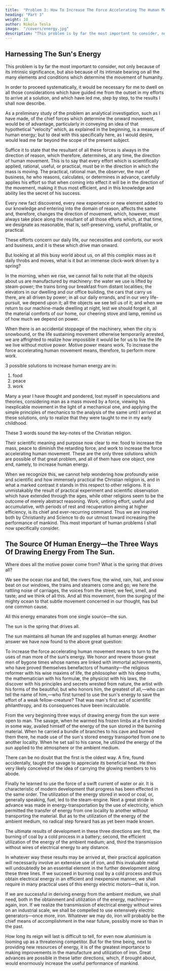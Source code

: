 ```yaml
---
title:  "Problem 3: How To Increase The Force Accelerating The Human Mass"
heading: "Part 3"
weight: 10
author: Nikola Tesla
image:  "/covers/energy.jpg"
description: "This problem is by far the most important to consider, not only because of its intrinsic significance, but also because of its intimate bearing on all the many elements and conditions which determine the movement of humanity"
---
```



## Harnessing The Sun's Energy

This problem is by far the most important to consider, not only because of its intrinsic significance, but also because of its intimate bearing on all the many elements and conditions which determine the movement of humanity. 

In order to proceed systematically, it would be necessary for me to dwell on all those considerations which have guided me from the outset in my efforts to arrive at a solution, and which have led me, step by step, to the results I shall now describe. 

As a preliminary study of the problem an analytical investigation, such as I have made, of the chief forces which determine the onward movement, would be of advantage, particularly in conveying an idea of that hypothetical "velocity" which, as explained in the beginning, is a measure of human energy; but to deal with this specifically here, as I would desire, would lead me far beyond the scope of the present subject. 

Suffice it to state that the resultant of all these forces is always in the direction of reason, which therefore, determines, at any time, the direction of human movement. This is to say that every effort which is scientifically applied, rational, useful, or practical, must be in the direction in which the mass is moving. The practical, rational man, the observer, the man of business, he who reasons, calculates, or determines in advance, carefully applies his effort so that when coming into effect it will be in the direction of the movement, making it thus most efficient, and in this knowledge and ability lies the secret of his success. 

Every new fact discovered, every new experience or new element added to our knowledge and entering into the domain of reason, affects the same and, therefore, changes the direction of movement, which, however, must always take place along the resultant of all those efforts which, at that time, we designate as reasonable, that is, self-preserving, useful, profitable, or practical. 

These efforts concern our daily life, our necessities and comforts, our work and business, and it is these which drive man onward. 

But looking at all this busy world about us, on all this complex mass as it daily throbs and moves, what is it but an immense clock-work driven by a spring? 

In the morning, when we rise, we cannot fail to note that all the objects about us are manufactured by machinery: the water we use is lifted by steam-power; the trains bring our breakfast from distant localities; the elevators in our dwelling and our office building, the cars that carry us there, are all driven by power; in all our daily errands, and in our very life-pursuit, we depend upon it; all the objects we see tell us of it; and when we return to our machine-made dwelling at night, lest we should forget it, all the material comforts of our home, our cheering stove and lamp, remind us of how much we depend on power.

When there is an accidental stoppage of the machinery, when the city is snowbound, or the life sustaining movement otherwise temporarily arrested, we are affrighted to realize how impossible it would be for us to live the life we live without motive power. Motive power means work. To increase the force accelerating human movement means, therefore, to perform more work. 

3 possible solutions to increase human energy are in: 

1. food
2. peace
3. work

Many a year I have thought and pondered, lost myself in speculations and theories, considering man as a mass moved by a force, viewing his inexplicable movement in the light of a mechanical one, and applying the simple principles of mechanics to the analysis of the same until I arrived at these solutions, only to realize that they were taught to me in my early childhood. 

These 3 words sound the key-notes of the Christian religion. 

Their scientific meaning and purpose now clear to me: food to increase the mass, peace to diminish the retarding force, and work to increase the force accelerating human movement. These are the only three solutions which are possible of that great problem, and all of them have one object, one end, namely, to increase human energy. 

When we recognize this, we cannot help wondering how profoundly wise and scientific and how immensely practical the Christian religion is, and in what a marked contrast it stands in this respect to other religions. It is unmistakably the result of practical experiment and scientific observation which have extended through the ages, while other religions seem to be the outcome of merely abstract reasoning. Work, untiring effort, useful and accumulative, with periods of rest and recuperation aiming at higher efficiency, is its chief and ever-recurring command. Thus we are inspired both by Christianity and Science to do our utmost toward increasing the performance of mankind. This most important of human problems I shall now specifically consider. 


## The Source Of Human Energy—the Three Ways Of Drawing Energy From The Sun.

Where does all the motive power come from? What is the spring that drives all? 

We see the ocean rise and fall, the rivers flow, the wind, rain, hail, and snow beat on our windows, the trains and steamers come and go; we here the rattling noise of carriages, the voices from the street; we feel, smell, and taste; and we think of all this. And all this movement, from the surging of the mighty ocean to that subtle movement concerned in our thought, has but one common cause. 

All this energy emanates from one single source—the sun. 

The sun is the spring that drives all. 

The sun maintains all human life and supplies all human energy. Another answer we have now found to the above great question: 

To increase the force accelerating human movement means to turn to the uses of man more of the sun's energy. We honor and revere those great men of bygone times whose names are linked with immortal achievements, who have proved themselves benefactors of humanity—the religious reformer with his wise maxims of life, the philosopher with his deep truths, the mathematician with his formulæ, the physicist with his laws, the discover with his principles and secrets wrested from nature, the artist with his forms of the beautiful; but who honors him, the greatest of all,—who can tell the name of him,—who first turned to use the sun's energy to save the effort of a weak fellow-creature? That was man's first act of scientific philanthropy, and its consequences have been incalculable. 

From the very beginning three ways of drawing energy from the sun were open to man. The savage, when he warmed his frozen limbs at a fire kindled in some way, availed himself of the energy of the sun stored in the burning material. When he carried a bundle of branches to his cave and burned them there, he made use of the sun's stored energy transported from one to another locality. When he set sail to his canoe, he utilized the energy of the sun applied to the atmosphere or the ambient medium. 

There can be no doubt that the first is the oldest way. A fire, found accidentally, taught the savage to appreciate its beneficial heat. He then very likely conceived of the idea of carrying the glowing members to his abode. 

Finally he learned to use the force of a swift current of water or air. It is characteristic of modern development that progress has been effected in the same order. The utilization of the energy stored in wood or coal, or, generally speaking, fuel, led to the steam-engine. Next a great stride in advance was made in energy-transportation by the use of electricity, which permitted the transfer of energy from one locality to another without transporting the material. But as to the utilization of the energy of the ambient medium, no radical step forward has as yet been made known. 

The ultimate results of development in these three directions are: first, the burning of coal by a cold process in a battery; second, the efficient utilization of the energy of the ambient medium; and, third the transmission without wires of electrical energy to any distance. 

In whatever way these results may be arrived at, their practical application will necessarily involve an extensive use of iron, and this invaluable metal will undoubtedly be an essential element in the further development along these three lines. If we succeed in burning coal by a cold process and thus obtain electrical energy in an efficient and inexpensive manner, we shall require in many practical uses of this energy electric motors—that is, iron. 

If we are successful in deriving energy from the ambient medium, we shall need, both in the obtainment and utilization of the energy, machinery—again, iron. If we realize the transmission of electrical energy without wires on an industrial scale, we shall be compelled to use extensively electric generators—once more, iron. Whatever we may do, iron will probably be the chief means of accomplishment in the near future, possibly more so than in the past. 

How long its reign will last is difficult to tell, for even now aluminium is looming up as a threatening competitor. But for the time being, next to providing new resources of energy, it is of the greatest importance to making improvements in the manufacture and utilization of iron. Great advances are possible in these latter directions, which, if brought about, would enormously increase the useful performance of mankind. 
